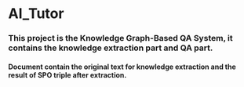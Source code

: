 # AI_Tutor
### This project is the Knowledge Graph-Based QA System, it contains the knowledge extraction part and QA part.
   #### **Document** contain the original text for knowledge extraction and the result of SPO triple after extraction.
